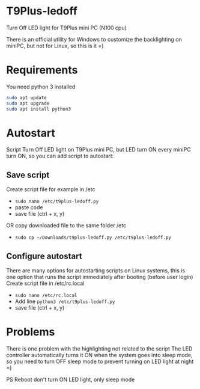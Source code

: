 # T9Plus-ledoff
Turn Off LED light for T9Plus mini PC (N100 cpu)

There is an official utility for Windows to customize the backlighting on miniPC, but not for Linux, so this is it =)

# Requirements
You need python 3 installed
```bash
sudo apt update
sudo apt upgrade
sudo apt install python3
```

# Autostart
Script Turn Off LED light on T9Plus mini PC, but LED turn ON every miniPC turn ON, so you can add script to autostart:
## Save script
Create script file for example in /etc
- `sudo nano /etc/t9plus-ledoff.py`
- paste code
- save file (ctrl + x, y)

OR copy downloaded file to the same folder /etc
- `sudo cp ~/Downloads/t9plus-ledoff.py /etc/t9plus-ledoff.py`

## Configure autostart
There are many options for autostarting scripts on Linux systems, this is one option that runs the script immediately after booting (before user login)
Create script file in /etc/rc.local
- `sudo nano /etc/rc.local`
- Add line `python3 /etc/t9plus-ledoff.py`
- save file (ctrl + x, y)

# Problems
There is one problem with the highlighting not related to the script
The LED controller automatically turns it ON when the system goes into sleep mode, so you need to turn OFF sleep mode to prevent turning on LED light at night =)

PS Reboot don't turn ON LED light, only sleep mode
